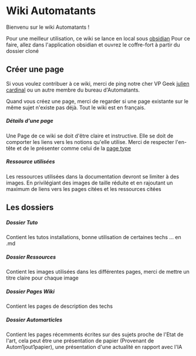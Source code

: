 # Wiki Automatants

Bienvenu sur le wiki Automatants !

Pour une meilleur utilisation, ce wiki se lance en local sous [obsidian](https://obsidian.md)
Pour ce faire, allez dans l'application obsidian et ouvrez le coffre-fort à partir du dossier cloné

## Créer une page

Si vous voulez contribuer à ce wiki, merci de ping notre cher VP Geek [julien cardinal](mailto:julien.cardinal@student-cs.fr) ou un autre membre du bureau d'Automatants.

Quand vous créez une page, merci de regarder si une page existante sur le même sujet n'existe pas déjà. Tout le wiki est en français.


##### Détails d'une page

Une Page de ce wiki se doit d'être claire et instructive. Elle se doit de comporter les liens vers les notions qu'elle utilise.
Merci de respecter l'en-tête et de le présenter comme celui de la [page type](Page_Type)

##### Ressource utilisées

Les ressources utilisées dans la documentation devront se limiter à des images. En privilégiant des images de taille réduite et en rajoutant un maximum de liens vers les pages citées et les ressources citées

## Les dossiers

##### Dossier Tuto

Contient les tutos installations, bonne utilisation de certaines techs ... en .md

##### Dossier Ressources

Contient les images utilisées dans les différentes pages, merci de mettre un titre claire pour chaque image

##### Dossier Pages Wiki

Contient les pages de description des techs

##### Dossier Automarticles

Contient les pages récemments écrites sur des sujets proche de l'Etat de l'art, cela peut être une présentation de papier (Provenant de Autom1jout1papier), une présentation d'une actualité en rapport avec l'IA
